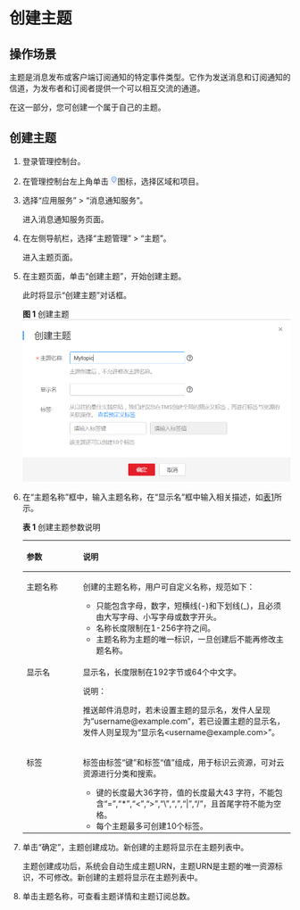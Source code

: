 # 创建主题<a name="ZH-CN_TOPIC_0085216039"></a>

## 操作场景<a name="zh-cn_topic_0043961401_section5231877317314"></a>

主题是消息发布或客户端订阅通知的特定事件类型。它作为发送消息和订阅通知的信道，为发布者和订阅者提供一个可以相互交流的通道。

在这一部分，您可创建一个属于自己的主题。

## 创建主题<a name="section1076552614204"></a>

1.  登录管理控制台。
2.  在管理控制台左上角单击![](figures/定位图标.png)图标，选择区域和项目。
3.  选择“应用服务” \> “消息通知服务”。

    进入消息通知服务页面。

4.  在左侧导航栏，选择“主题管理” \> “主题”。

    进入主题页面。

5.  在主题页面，单击“创建主题”，开始创建主题。

    此时将显示“创建主题”对话框。

    **图 1**  创建主题<a name="fig137721726202010"></a>  
    ![](figures/创建主题.png "创建主题")

6.  在“主题名称”框中，输入主题名称，在“显示名”框中输入相关描述，如[表1](#table2780162682018)所示。

    **表 1**  创建主题参数说明

    <a name="table2780162682018"></a>
    <table><thead align="left"><tr id="row11780182617204"><th class="cellrowborder" valign="top" width="21%" id="mcps1.2.3.1.1"><p id="p147801826132010"><a name="p147801826132010"></a><a name="p147801826132010"></a><strong id="b1878062619207"><a name="b1878062619207"></a><a name="b1878062619207"></a>参数</strong></p>
    </th>
    <th class="cellrowborder" valign="top" width="79%" id="mcps1.2.3.1.2"><p id="p2780142692015"><a name="p2780142692015"></a><a name="p2780142692015"></a><strong id="b15783162622013"><a name="b15783162622013"></a><a name="b15783162622013"></a>说明</strong></p>
    </th>
    </tr>
    </thead>
    <tbody><tr id="row10787102682020"><td class="cellrowborder" valign="top" width="21%" headers="mcps1.2.3.1.1 "><p id="p1778702662011"><a name="p1778702662011"></a><a name="p1778702662011"></a>主题名称</p>
    </td>
    <td class="cellrowborder" valign="top" width="79%" headers="mcps1.2.3.1.2 "><p id="p6787192642019"><a name="p6787192642019"></a><a name="p6787192642019"></a>创建的主题名称，用户可自定义名称，规范如下：</p>
    <a name="ul177876268209"></a><a name="ul177876268209"></a><ul id="ul177876268209"><li>只能包含字母，数字，短横线(-)和下划线(_)，且必须由大写字母、小写字母或数字开头。</li><li>名称长度限制在1-256字符之间。</li><li>主题名称为主题的唯一标识，一旦创建后不能再修改主题名称。</li></ul>
    </td>
    </tr>
    <tr id="row19787112612020"><td class="cellrowborder" valign="top" width="21%" headers="mcps1.2.3.1.1 "><p id="p178782682011"><a name="p178782682011"></a><a name="p178782682011"></a>显示名</p>
    </td>
    <td class="cellrowborder" valign="top" width="79%" headers="mcps1.2.3.1.2 "><p id="p19788122617205"><a name="p19788122617205"></a><a name="p19788122617205"></a>显示名，长度限制在192字节或64个中文字。</p>
    <div class="note" id="note6788626122014"><a name="note6788626122014"></a><a name="note6788626122014"></a><span class="notetitle"> 说明： </span><div class="notebody"><p id="p1378862614208"><a name="p1378862614208"></a><a name="p1378862614208"></a>推送邮件消息时，若未设置主题的显示名，发件人呈现为“username@example.com”，若已设置主题的显示名，发件人则呈现为“显示名&lt;username@example.com&gt;”。</p>
    </div></div>
    </td>
    </tr>
    <tr id="row1078920269206"><td class="cellrowborder" valign="top" width="21%" headers="mcps1.2.3.1.1 "><p id="p18789122662014"><a name="p18789122662014"></a><a name="p18789122662014"></a>标签</p>
    </td>
    <td class="cellrowborder" valign="top" width="79%" headers="mcps1.2.3.1.2 "><p id="p137907264203"><a name="p137907264203"></a><a name="p137907264203"></a>标签由标签“键”和标签“值”组成，用于标识云资源，可对云资源进行分类和搜索。</p>
    <a name="ul6790126172016"></a><a name="ul6790126172016"></a><ul id="ul6790126172016"><li>键的长度最大36字符，值的长度最大43 字符，不能包含“=”,“*”,“&lt;”,“&gt;”,“\”,“,”,“|”,“/”，且首尾字符不能为空格。</li><li>每个主题最多可创建10个标签。</li></ul>
    </td>
    </tr>
    </tbody>
    </table>

7.  单击“确定”，主题创建成功。新创建的主题将显示在主题列表中。

    主题创建成功后，系统会自动生成主题URN，主题URN是主题的唯一资源标识，不可修改。新创建的主题将显示在主题列表中。

8.  单击主题名称，可查看主题详情和主题订阅总数。

